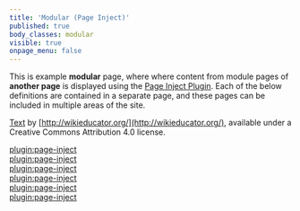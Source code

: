 ```yaml
---
title: 'Modular (Page Inject)'
published: true
body_classes: modular
visible: true
onpage_menu: false
---
```


This is example **modular** page, where where content from module pages of **another page** is displayed using the [Page Inject Plugin](https://github.com/getgrav/grav-plugin-page-inject).   Each of the below definitions are contained in a separate page, and these pages can be included in multiple areas of the site.

[Text](http://wikieducator.org/OER_Handbook/educator_version_one/Conclusion/Glossary) by [http://wikieducator.org/](http://wikieducator.org/), available under a Creative Commons Attribution 4.0 license.


[plugin:page-inject](/modular-page/_CC-BY)  
[plugin:page-inject](/modular-page/_CC-BY-SA)  
[plugin:page-inject](/modular-page/_CC-BY-NC)  
[plugin:page-inject](/modular-page/_CC-BY-NC-ND)  
[plugin:page-inject](/modular-page/_CC-BY-NC-SA)  
[plugin:page-inject](/modular-page/_CC-BY-ND)  
